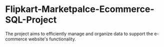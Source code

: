 # Flipkart-Marketpalce-Ecommerce-SQL-Project
The project aims to efficiently manage and organize data to support the e-commerce website's functionality.
